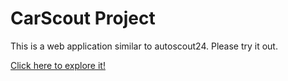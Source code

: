 # CarScout Project

This is a web application similar to autoscout24. Please try it out.

[Click here to explore it!](https://next-js-carscout.vercel.app)
